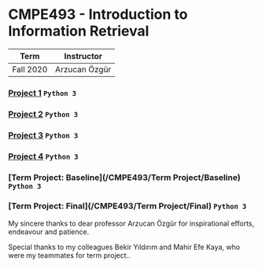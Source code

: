 # CMPE493 - Introduction to Information Retrieval
| Term | Instructor |
| --- | --- |
| Fall 2020  | Arzucan Özgür |

### [Project 1](/CMPE493/Project1) `Python 3`
### [Project 2](/CMPE493/Project2) `Python 3`
### [Project 3](/CMPE493/Project3) `Python 3`
### [Project 4](/CMPE493/Project4) `Python 3`
### [Term Project: Baseline](/CMPE493/Term Project/Baseline) `Python 3`
### [Term Project: Final](/CMPE493/Term Project/Final) `Python 3`

My sincere thanks to dear professor Arzucan Özgür for inspirational efforts, endeavour and patience.

Special thanks to my colleagues Bekir Yıldırım and Mahir Efe Kaya, who were my teammates for term project..
